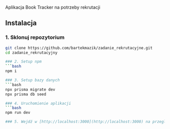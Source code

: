 

Aplikacja Book Tracker na potrzeby rekrutacji

## Instalacja

### 1. Sklonuj repozytorium
```bash
git clone https://github.com/bartekmazik/zadanie_rekrutacyjne.git
cd zadanie_rekrutacyjny

### 2. Setup npm
```bash
npm i

### 3. Setup bazy danych
```bash
npx prisma migrate dev
npx prisma db seed

### 4. Uruchomienie aplikacji
```bash
npm run dev

### 5. Wejdź w [http://localhost:3000](http://localhost:3000) na przeglądarce
